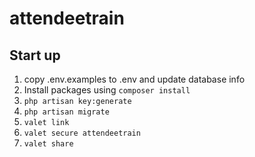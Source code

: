 # attendeetrain

## Start up
1. copy .env.examples to .env and update database info
2. Install packages using `composer install`
3. `php artisan key:generate`
4. `php artisan migrate`
5. `valet link`
6. `valet secure attendeetrain`
7. `valet share`
